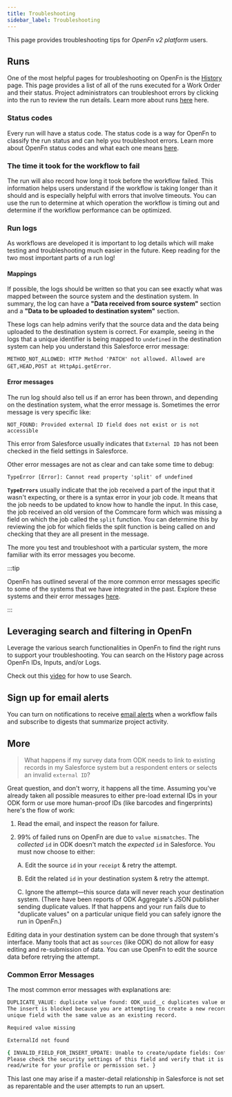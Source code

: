 ```yaml
---
title: Troubleshooting
sidebar_label: Troubleshooting
---
```


This page provides troubleshooting tips for *OpenFn v2 platform* users.

## Runs

One of the most helpful pages for troubleshooting on OpenFn is the
[History](/documentation/monitor-history/activity-history) page.
This page provides a list of all of the runs executed for a Work Order and their status. Project administrators can troubleshoot errors by clicking into the run to review the run details. Learn more about runs [here](/documentation/monitor-history/inspect-runs) here.

### Status codes

Every run will have a status code. The status code is a way for OpenFn to classify
the run status and can help you troubleshoot errors. Learn more about OpenFn
status codes and what each one means [here](/documentation/monitor-history/status-codes).

### The time it took for the workflow to fail

The run will also record how long it took before the workflow failed. This
information helps users understand if the workflow is taking longer than it should
and is especially helpful with errors that involve timeouts. You can use the run
to determine at which operation the workflow is timing out and determine if the workflow
performance can be optimized.

### Run logs

As workflows are developed it is important to log details which will make testing and
troubleshooting much easier in the future. Keep reading for the two most
important parts of a run log!

#### Mappings

If possible, the logs should be written so that you can see exactly what was mapped between
the source system and the destination system. In summary,
the log can have a **"Data received from source system"** section and a **"Data
to be uploaded to destination system"** section.

These logs can help admins verify that the source data and the data being
uploaded to the destination system is correct. For example, seeing in the logs
that a unique identifier is being mapped to `undefined` in the destination
system can help you understand this Salesforce error message:

`METHOD_NOT_ALLOWED: HTTP Method 'PATCH' not allowed. Allowed are GET,HEAD,POST at HttpApi.getError`.

#### Error messages

The run log should also tell us if an error has been thrown, and depending on
the destination system, what the error message is. Sometimes the error message
is very specific like:

`NOT_FOUND: Provided external ID field does not exist or is not accessible`

This error from Salesforce usually indicates that `External ID` has not been
checked in the field settings in Salesforce.

Other error messages are not as clear and can take some time to debug:

`TypeError [Error]: Cannot read property 'split' of undefined`

**`TypeErrors`** usually indicate that the job received a part of the input
that it wasn't expecting, or there is a syntax error in your job code. It means
that the job needs to be updated to know how to handle the input. In this
case, the job received an old version of the Commcare form which was missing a
field on which the job called the `split` function. You can determine this by
reviewing the job for which fields the split function is being called on and
checking that they are all present in the message.

The more you test and troubleshoot with a particular system, the more familiar
with its error messages you become.

:::tip

OpenFn has outlined several of the more common error messages specific to some
of the systems that we have integrated in the past. Explore these systems and
their error messages [here](/adaptors#connect-anything).

:::

## Leveraging search and filtering in OpenFn

Leverage the various search functionalities in OpenFn to find the right runs to support your troubleshooting. You can search on the History page across OpenFn IDs, Inputs, and/or Logs. 

Check out this [video](https://youtu.be/XIUykmLCxwQ?si=hquc8rPTJrAZkbbD) for how to use Search.



## Sign up for email alerts

You can turn on notifications to receive [email alerts](/documentation/manage-projects/notifications) when a workflow fails and subscribe to digests that summarize project activity.

## More

> What happens if my survey data from ODK needs to link to existing records in
> my Salesforce system but a respondent enters or selects an invalid
> `external ID`?

Great question, and don't worry, it happens all the time. Assuming you've
already taken all possible measures to either pre-load external IDs in your ODK
form or use more human-proof IDs (like barcodes and fingerprints) here's the
flow of work:

1. Read the email, and inspect the reason for failure.

2. 99% of failed runs on OpenFn are due to `value mismatches`. The _collected_
   `id` in ODK doesn't match the _expected_ `id` in Salesforce. You must now
   choose to either:

   A. Edit the source `id` in your `receipt` & retry the attempt.

   B. Edit the related `id` in your destination system & retry the attempt.

   C. Ignore the attempt—this source data will never reach your destination
   system. (There have been reports of ODK Aggregate's JSON publisher sending
   duplicate values. If that happens and your run fails due to "duplicate
   values" on a particular unique field you can safely ignore the run in
   OpenFn.)

Editing data in your destination system can be done through that system's
interface. Many tools that act as `sources` (like ODK) do not allow for easy
editing and re-submission of data. You can use OpenFn to edit the source data
before retrying the attempt.

### Common Error Messages

The most common error messages with explanations are:

```sh
DUPLICATE_VALUE: duplicate value found: ODK_uuid__c duplicates value on record with id: a0524000005wNw0
The insert is blocked because you are attempting to create a new record with a
unique field with the same value as an existing record.
```

```sh
Required value missing
```

```sh
ExternalId not found
```

```sh
{ INVALID_FIELD_FOR_INSERT_UPDATE: Unable to create/update fields: Contact__c.
Please check the security settings of this field and verify that it is
read/write for your profile or permission set. }
```

This last one may arise if a master-detail relationship in Salesforce is not set
as reparentable and the user attempts to run an upsert.
